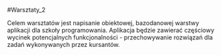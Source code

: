 #Warsztaty_2

Celem	warsztatów	jest	napisanie	obiektowej,	bazodanowej	warstwy	aplikacji	dla	szkoły
programowania.
Aplikacja	będzie	zawierać	częściowy	wycinek	potencjalnych	funkcjonalności	-
przechowywanie	rozwiązań	dla	zadań	wykonywanych	przez	kursantów.







